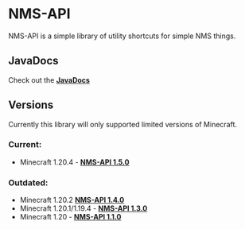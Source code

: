 # NMS-API

NMS-API is a simple library of utility shortcuts for simple NMS things.

## JavaDocs
Check out the [**JavaDocs**](https://shanebeee.github.io/docs/NMS-API/)

## Versions
Currently this library will only supported limited versions of Minecraft.

### Current:
- Minecraft 1.20.4 - [**NMS-API 1.5.0**](https://github.com/ShaneBeee/NMS-API/releases/tag/1.5.0)

### Outdated:

- Minecraft 1.20.2 [**NMS-API 1.4.0**](https://github.com/ShaneBeee/NMS-API/releases/tag/1.4.0)
- Minecraft 1.20.1/1.19.4 - [**NMS-API 1.3.0**](https://github.com/ShaneBeee/NMS-API/releases/tag/1.3.0)
- Minecraft 1.20 - [**NMS-API 1.1.0**](https://github.com/ShaneBeee/NMS-API/releases/tag/1.1.0)
